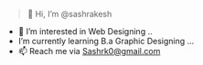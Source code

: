 > 👋 Hi, I’m @sashrakesh
- 👀 I’m interested in Web Designing ..
- I’m currently learning B.a Graphic Designing ...
- 📫 Reach me via Sashrk0@gmail.com

<!---
sashrakesh/sashrakesh is a ✨ special ✨ repository because its `README.md` (this file) appears on your GitHub profile.
You can click the Preview link to take a look at your changes.
--->
